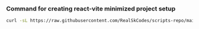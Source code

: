 ### Command for creating react-vite minimized project setup
```bash
curl -sL https://raw.githubusercontent.com/RealSkCodes/scripts-repo/main/custom-react-vite-project.sh | bash -s <project-name>
```
